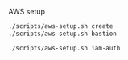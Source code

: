 
AWS setup

```bash
./scripts/aws-setup.sh create
./scripts/aws-setup.sh bastion
```

```bash
./scripts/aws-setup.sh iam-auth
```
